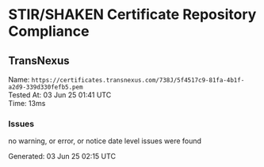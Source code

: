 # STIR/SHAKEN Certificate Repository Compliance

## TransNexus

Name: `https://certificates.transnexus.com/738J/5f4517c9-81fa-4b1f-a2d9-339d330fefb5.pem`\
Tested At: 03 Jun 25 01:41 UTC\
Time: 13ms

### Issues

no warning, or error, or notice date level issues were found

Generated: 03 Jun 25 02:15 UTC